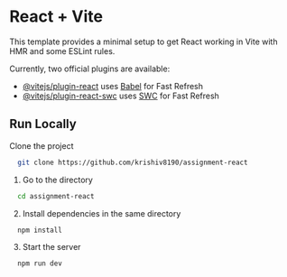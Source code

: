 # React + Vite

This template provides a minimal setup to get React working in Vite with HMR and some ESLint rules.

Currently, two official plugins are available:

- [@vitejs/plugin-react](https://github.com/vitejs/vite-plugin-react/blob/main/packages/plugin-react/README.md) uses [Babel](https://babeljs.io/) for Fast Refresh
- [@vitejs/plugin-react-swc](https://github.com/vitejs/vite-plugin-react-swc) uses [SWC](https://swc.rs/) for Fast Refresh


## Run Locally

Clone the project

```bash
  git clone https://github.com/krishiv8190/assignment-react
```

1. Go to the directory

```bash
  cd assignment-react
```

2. Install dependencies in the same directory

```bash
  npm install
```

3. Start the server

```bash
  npm run dev
```
